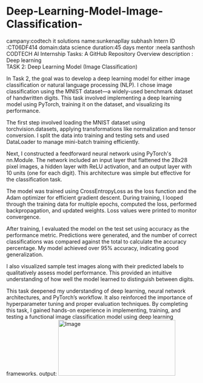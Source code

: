 # Deep-Learning-Model-Image-Classification-
campany:codtech it solutions 
name:sunkenapllay subhash
Intern ID :CT06DF414 
domain:data science
duration:45 days
mentor :neela santhosh
CODTECH AI Internship Tasks: A GitHub Repository 
Overview description : Deep learning  
TASK 2: Deep Learning Model (Image Classification)

In Task 2, the goal was to develop a deep learning model for either image classification or natural language processing (NLP). I chose image classification using the MNIST dataset—a widely-used benchmark dataset of handwritten digits. This task involved implementing a deep learning model using PyTorch, training it on the dataset, and visualizing its performance.

The first step involved loading the MNIST dataset using torchvision.datasets, applying transformations like normalization and tensor conversion. I split the data into training and testing sets and used DataLoader to manage mini-batch training efficiently.

Next, I constructed a feedforward neural network using PyTorch's nn.Module. The network included an input layer that flattened the 28x28 pixel images, a hidden layer with ReLU activation, and an output layer with 10 units (one for each digit). This architecture was simple but effective for the classification task.

The model was trained using CrossEntropyLoss as the loss function and the Adam optimizer for efficient gradient descent. During training, I looped through the training data for multiple epochs, computed the loss, performed backpropagation, and updated weights. Loss values were printed to monitor convergence.

After training, I evaluated the model on the test set using accuracy as the performance metric. Predictions were generated, and the number of correct classifications was compared against the total to calculate the accuracy percentage. My model achieved over 95% accuracy, indicating good generalization.

I also visualized sample test images along with their predicted labels to qualitatively assess model performance. This provided an intuitive understanding of how well the model learned to distinguish between digits.

This task deepened my understanding of deep learning, neural network architectures, and PyTorch’s workflow. It also reinforced the importance of hyperparameter tuning and proper evaluation techniques. By completing this task, I gained hands-on experience in implementing, training, and testing a functional image classification model using deep learning frameworks.
output:
<img width="309" height="147" alt="Image" src="https://github.com/user-attachments/assets/e70d0a27-cdab-4944-af56-7e48a4ab650b" />
